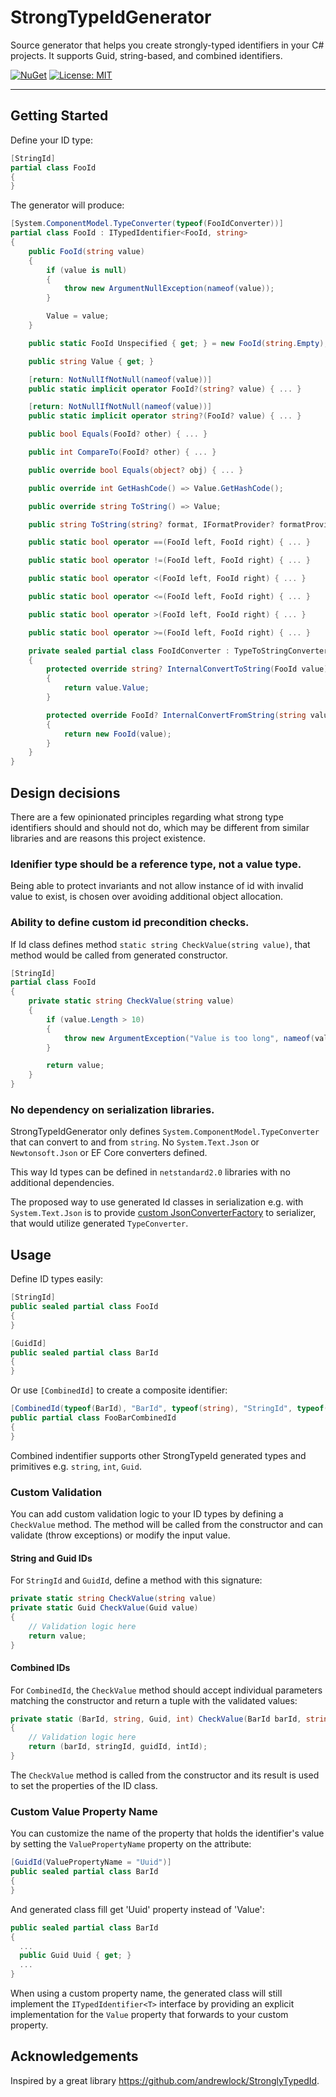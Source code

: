 # StrongTypeIdGenerator

Source generator that helps you create strongly-typed identifiers in your C# projects. It supports Guid, string-based, and combined identifiers.

[![NuGet](https://img.shields.io/nuget/v/TaskFlow.svg)](https://www.nuget.org/packages/StrongTypeIdGenerator/)
[![License: MIT](https://img.shields.io/badge/License-MIT-yellow.svg)](LICENSE)

---

## Getting Started
Define your ID type:
```csharp
[StringId]
partial class FooId
{
}
```
The generator will produce:
```csharp
[System.ComponentModel.TypeConverter(typeof(FooIdConverter))]
partial class FooId : ITypedIdentifier<FooId, string>
{
    public FooId(string value)
    {
        if (value is null)
        {
            throw new ArgumentNullException(nameof(value));
        }

        Value = value;
    }

    public static FooId Unspecified { get; } = new FooId(string.Empty);

    public string Value { get; }

    [return: NotNullIfNotNull(nameof(value))]
    public static implicit operator FooId?(string? value) { ... }

    [return: NotNullIfNotNull(nameof(value))]
    public static implicit operator string?(FooId? value) { ... }

    public bool Equals(FooId? other) { ... }

    public int CompareTo(FooId? other) { ... }

    public override bool Equals(object? obj) { ... }

    public override int GetHashCode() => Value.GetHashCode();

    public override string ToString() => Value;

    public string ToString(string? format, IFormatProvider? formatProvider) => Value;

    public static bool operator ==(FooId left, FooId right) { ... }

    public static bool operator !=(FooId left, FooId right) { ... }

    public static bool operator <(FooId left, FooId right) { ... }

    public static bool operator <=(FooId left, FooId right) { ... }

    public static bool operator >(FooId left, FooId right) { ... }

    public static bool operator >=(FooId left, FooId right) { ... }

    private sealed partial class FooIdConverter : TypeToStringConverter<FooId>
    {
        protected override string? InternalConvertToString(FooId value)
        {
            return value.Value;
        }

        protected override FooId? InternalConvertFromString(string value)
        {
            return new FooId(value);
        }
    }
}
```
## Design decisions
There are a few opinionated principles regarding what strong type identifiers should and should not do, which may be different from similar libraries and are reasons this project existence.
### Idenifier type should be a reference type, not a value type.
Being able to protect invariants and not allow instance of id with invalid value to exist, is chosen over avoiding additional object allocation.
### Ability to define custom id precondition checks.
If Id class defines method `static string CheckValue(string value)`, that method would be called from generated constructor.
```csharp
[StringId]
partial class FooId
{
    private static string CheckValue(string value)
    {
        if (value.Length > 10)
        {
            throw new ArgumentException("Value is too long", nameof(value));
        }

        return value;
    }
}
```
### No dependency on serialization libraries.
StrongTypeIdGenerator only defines `System.ComponentModel.TypeConverter` that can convert to and from `string`. No `System.Text.Json` or `Newtonsoft.Json` or EF Core converters defined.

This way Id types can be defined in `netstandard2.0` libraries with no additional dependencies.

The proposed way to use generated Id classes in serialization e.g. with `System.Text.Json` is to provide [custom JsonConverterFactory](https://github.com/dombrovsky/StrongTypeIdGenerator/blob/main/StrongTypeIdGenerator.Json/TypeConverterJsonConverterFactory.cs) to serializer, that would utilize generated `TypeConverter`.

## Usage
Define ID types easily:
```csharp
[StringId]
public sealed partial class FooId
{
}

[GuidId]
public sealed partial class BarId
{
}
```
Or use `[CombinedId]` to create a composite identifier:
```csharp
[CombinedId(typeof(BarId), "BarId", typeof(string), "StringId", typeof(Guid), "GuidId", typeof(int), "IntId")]
public partial class FooBarCombinedId
{
}
```
Combined indentifier supports other StrongTypeId generated types and primitives e.g. `string`, `int`, `Guid`.
### Custom Validation
You can add custom validation logic to your ID types by defining a `CheckValue` method. The method will be called from the constructor and can validate (throw exceptions) or modify the input value.
#### String and Guid IDs
For `StringId` and `GuidId`, define a method with this signature:
```csharp
private static string CheckValue(string value)
private static Guid CheckValue(Guid value)
{
    // Validation logic here
    return value;
}
```
#### Combined IDs
For `CombinedId`, the `CheckValue` method should accept individual parameters matching the constructor and return a tuple with the validated values:
```csharp
private static (BarId, string, Guid, int) CheckValue(BarId barId, string stringId, Guid guidId, int intId)
{
    // Validation logic here
    return (barId, stringId, guidId, intId);
}
```
The `CheckValue` method is called from the constructor and its result is used to set the properties of the ID class.
### Custom Value Property Name
You can customize the name of the property that holds the identifier's value by setting the `ValuePropertyName` property on the attribute:
```csharp
[GuidId(ValuePropertyName = "Uuid")]
public sealed partial class BarId
{
}
```
And generated class fill get 'Uuid' property instead of 'Value':
```csharp
public sealed partial class BarId
{
  ...
  public Guid Uuid { get; }
  ...
}
```
When using a custom property name, the generated class will still implement the `ITypedIdentifier<T>` interface by providing an explicit implementation for the `Value` property that forwards to your custom property.
## Acknowledgements
Inspired by a great library https://github.com/andrewlock/StronglyTypedId.
